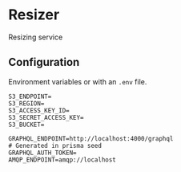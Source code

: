 # Resizer

Resizing service

## Configuration

Environment variables or with an `.env` file.

```env
S3_ENDPOINT=
S3_REGION=
S3_ACCESS_KEY_ID=
S3_SECRET_ACCESS_KEY=
S3_BUCKET=

GRAPHQL_ENDPOINT=http://localhost:4000/graphql
# Generated in prisma seed
GRAPHQL_AUTH_TOKEN=
AMQP_ENDPOINT=amqp://localhost
```
